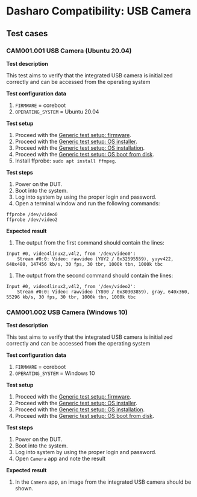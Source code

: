 # Dasharo Compatibility: USB Camera

## Test cases

### CAM001.001 USB Camera (Ubuntu 20.04)

**Test description**

This test aims to verify that the integrated USB camera is initialized
correctly and can be accessed from the operating system

**Test configuration data**

1. `FIRMWARE` = coreboot
1. `OPERATING_SYSTEM` = Ubuntu 20.04

**Test setup**

1. Proceed with the
    [Generic test setup: firmware](../generic-test-setup/#firmware).
1. Proceed with the
    [Generic test setup: OS installer](../generic-test-setup/#os-installer).
1. Proceed with the
    [Generic test setup: OS installation](../generic-test-setup/#os-installation).
1. Proceed with the
    [Generic test setup: OS boot from disk](../generic-test-setup/#os-boot-from-disk).
1. Install ffprobe: `sudo apt install ffmpeg`.

**Test steps**

1. Power on the DUT.
1. Boot into the system.
1. Log into system by using the proper login and password.
1. Open a terminal window and run the following commands:

```
ffprobe /dev/video0
ffprobe /dev/video2
```

**Expected result**

1. The output from the first command should contain the lines:

```
Input #0, video4linux2,v4l2, from '/dev/video0':
    Stream #0:0: Video: rawvideo (YUY2 / 0x32595559), yuyv422, 640x480, 147456 kb/s, 30 fps, 30 tbr, 1000k tbn, 1000k tbc
```

1. The output from the second command should contain the lines:

```
Input #0, video4linux2,v4l2, from '/dev/video2':
    Stream #0:0: Video: rawvideo (Y800 / 0x30303859), gray, 640x360, 55296 kb/s, 30 fps, 30 tbr, 1000k tbn, 1000k tbc
```

### CAM001.002 USB Camera (Windows 10)

**Test description**

This test aims to verify that the integrated USB camera is initialized
correctly and can be accessed from the operating system

**Test configuration data**

1. `FIRMWARE` = coreboot
1. `OPERATING_SYSTEM` = Windows 10

**Test setup**

1. Proceed with the
   [Generic test setup: firmware](../generic-test-setup/#firmware).
1. Proceed with the
   [Generic test setup: OS installer](../generic-test-setup/#os-installer).
1. Proceed with the
   [Generic test setup: OS installation](../generic-test-setup/#os-installation).
1. Proceed with the
   [Generic test setup: OS boot from disk](../generic-test-setup/#os-boot-from-disk).

**Test steps**

1. Power on the DUT.
1. Boot into the system.
1. Log into system by using the proper login and password.
1. Open `Camera` app and note the result

**Expected result**

1. In the `Camera` app, an image from the integrated USB camera should be shown.
